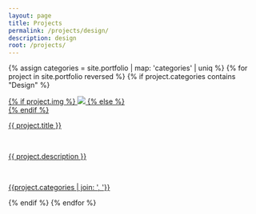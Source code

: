 ```yaml
---
layout: page
title: Projects
permalink: /projects/design/
description: design
root: /projects/
---
```

{% assign categories =  site.portfolio | map: 'categories' | uniq %}
{% for project in site.portfolio reversed %}
    {% if project.categories contains "Design" %}
<div class="project ">
    <div class="thumbnail">
        <a href="{{ site.baseurl }}{{ project.url }}">
        {% if project.img %}
        <img class="thumbnail" src="{{ project.img }}"/>
        {% else %}
        <div class="thumbnail blankbox"></div>
        {% endif %}    
        <span>
            <p class="tile-title">{{ project.title }}</p>
            <br/>
            <p class="tile-text">{{ project.description }}</p>
            <br/>
            <p class="tile-tag">{{project.categories | join: ', '}}</p>
        </span>
        </a>
    </div>
</div>
{% endif %}
{% endfor %}
